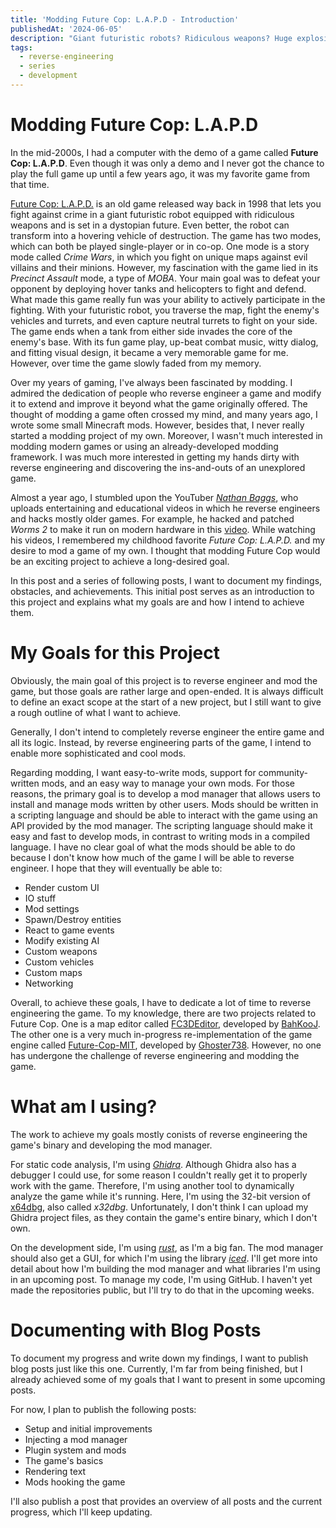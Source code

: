 ```yaml
---
title: 'Modding Future Cop: L.A.P.D - Introduction'
publishedAt: '2024-06-05'
description: "Giant futuristic robots? Ridiculous weapons? Huge explosions? Count me in! Future Cop: L.A.P.D., a game published by EA Redwood Shores back in 1998, promises everything and more. As one of my childhood's favorite games, I've always wanted to revisit this old gem. I have now found an excuse for exactly this. I'm reverse engineering and modding the game. In this post, I introduce, motivate, and set goals for why and how I want to do that."
tags:
  - reverse-engineering
  - series
  - development
---
```


# Modding Future Cop: L.A.P.D

In the mid-2000s, I had a computer with the demo of a game called **Future Cop: L.A.P.D**. Even though it was only a demo and I never got the chance to play the full game up until a few years ago, it was my favorite game from that time.

[Future Cop: L.A.P.D.](https://en.wikipedia.org/wiki/Future_Cop%3A_LAPD) is an old game released way back in 1998 that lets you fight against crime in a giant futuristic robot equipped with ridiculous weapons and is set in a dystopian future. Even better, the robot can transform into a  hovering vehicle of destruction. The game has two modes, which can both be played single-player or in co-op. One mode is a story mode called *Crime Wars*, in which you fight on unique maps against evil villains and their minions. However, my fascination with the game lied in its *Precinct Assault* mode, a type of *MOBA*. Your main goal was to defeat your opponent by deploying hover tanks and helicopters to fight and defend. What made this game really fun was your ability to actively participate in the fighting. With your futuristic robot, you traverse the map, fight the enemy's vehicles and turrets, and even capture neutral turrets to fight on your side. The game ends when a tank from either side invades the core of the enemy's base. With its fun game play, up-beat combat music, witty dialog, and fitting visual design, it became a very memorable game for me. However, over time the game slowly faded from my memory.

Over my years of gaming, I've always been fascinated by modding. I admired the dedication of people who reverse engineer a game and modify it to extend and improve it beyond what the game originally offered. The thought of modding a game often crossed my mind, and many years ago, I wrote some small Minecraft mods. However, besides that, I never really started a modding project of my own. Moreover, I wasn't much interested in modding modern games or using an already-developed modding framework. I was much more interested in getting my hands dirty with reverse engineering and discovering the ins-and-outs of an unexplored game.

Almost a year ago, I stumbled upon the YouTuber [*Nathan Baggs*](https://www.youtube.com/@nathanbaggs), who uploads entertaining and educational videos in which he reverse engineers and hacks mostly older games. For example, he hacked and patched *Worms 2* to make it run on modern hardware in this [video](https://www.youtube.com/watch?v=eQOOx4mmY6I). While watching his videos, I remembered my childhood favorite *Future Cop: L.A.P.D.* and my desire to mod a game of my own. I thought that modding Future Cop would be an exciting project to achieve a long-desired goal.

In this post and a series of following posts, I want to document my findings, obstacles, and achievements. This initial post serves as an introduction to this project and explains what my goals are and how I intend to achieve them.

# My Goals for this Project
Obviously, the main goal of this project is to reverse engineer and mod the game, but those goals are rather large and open-ended. It is always difficult to define an exact scope at the start of a new project, but I still want to give a rough outline of what I want to achieve.

Generally, I don't intend to completely reverse engineer the entire game and all its logic. Instead, by reverse engineering parts of the game, I intend to enable more sophisticated and cool mods.

Regarding modding, I want easy-to-write mods, support for community-written mods, and an easy way to manage your own mods. For those reasons, the primary goal is to develop a mod manager that allows users to install and manage mods written by other users. Mods should be written in a scripting language and should be able to interact with the game using an API provided by the mod manager. The scripting language should make it easy and fast to develop mods, in contrast to writing mods in a compiled language. I have no clear goal of what the mods should be able to do because I don't know how much of the game I will be able to reverse engineer. I hope that they will eventually be able to:
- Render custom UI
- IO stuff
- Mod settings
- Spawn/Destroy entities
- React to game events
- Modify existing AI
- Custom weapons
- Custom vehicles
- Custom maps
- Networking

Overall, to achieve these goals, I have to dedicate a lot of time to reverse engineering the game. To my knowledge, there are two projects related to Future Cop. One is a map editor called [FC3DEditor](https://github.com/BahKooJ/FC3DEditor), developed by [BahKooJ](https://github.com/BahKooJ). The other one is a very much in-progress re-implementation of the game engine called [Future-Cop-MIT](https://github.com/Ghoster738/Future-Cop-MIT), developed by [Ghoster738](https://github.com/Ghoster738). However, no one has undergone the challenge of reverse engineering and modding the game.


# What am I using?
The work to achieve my goals mostly conists of reverse engineering the game's binary and developing the mod manager.

For static code analysis, I'm using [*Ghidra*](https://ghidra-sre.org/). Although Ghidra also has a debugger I could use, for some reason I couldn't really get it to properly work with the game. Therefore, I'm using another tool to dynamically analyze the game while it's running. Here, I'm using the 32-bit version of [x64dbg](https://x64dbg.com/), also called *x32dbg*. Unfortunately, I don't think I can upload my Ghidra project files, as they contain the game's entire binary, which I don't own.

On the development side, I'm using [*rust*](https://www.rust-lang.org/), as I'm a big fan. The mod manager should also get a GUI, for which I'm using the library [*iced*](https://iced.rs/). I'll get more into detail about how I'm building the mod manager and what libraries I'm using in an upcoming post. To manage my code, I'm using GitHub. I haven't yet made the repositories public, but I'll try to do that in the upcoming weeks.

# Documenting with Blog Posts
To document my progress and write down my findings, I want to publish blog posts just like this one. Currently, I'm far from being finished, but I already achieved some of my goals that I want to present in some upcoming posts.  

For now, I plan to publish the following posts:
- Setup and initial improvements
- Injecting a mod manager
- Plugin system and mods
- The game's basics
- Rendering text
- Mods hooking the game

I'll also publish a post that provides an overview of all posts and the current progress, which I'll keep updating.